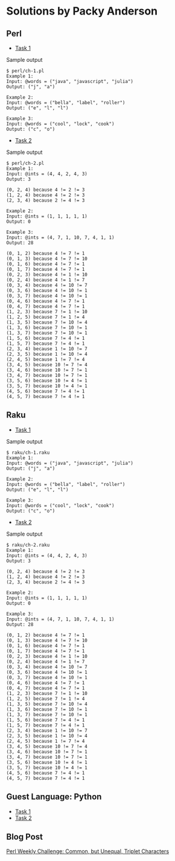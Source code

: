 # Solutions by Packy Anderson

## Perl

* [Task 1](perl/ch-1.pl)

Sample output
```
$ perl/ch-1.pl
Example 1:
Input: @words = ("java", "javascript", "julia")
Output: ("j", "a")

Example 2:
Input: @words = ("bella", "label", "roller")
Output: ("e", "l", "l")

Example 3:
Input: @words = ("cool", "lock", "cook")
Output: ("c", "o")
```

* [Task 2](perl/ch-2.pl)

Sample output
```
$ perl/ch-2.pl
Example 1:
Input: @ints = (4, 4, 2, 4, 3)
Output: 3

(0, 2, 4) because 4 != 2 != 3
(1, 2, 4) because 4 != 2 != 3
(2, 3, 4) because 2 != 4 != 3

Example 2:
Input: @ints = (1, 1, 1, 1, 1)
Output: 0

Example 3:
Input: @ints = (4, 7, 1, 10, 7, 4, 1, 1)
Output: 28

(0, 1, 2) because 4 != 7 != 1
(0, 1, 3) because 4 != 7 != 10
(0, 1, 6) because 4 != 7 != 1
(0, 1, 7) because 4 != 7 != 1
(0, 2, 3) because 4 != 1 != 10
(0, 2, 4) because 4 != 1 != 7
(0, 3, 4) because 4 != 10 != 7
(0, 3, 6) because 4 != 10 != 1
(0, 3, 7) because 4 != 10 != 1
(0, 4, 6) because 4 != 7 != 1
(0, 4, 7) because 4 != 7 != 1
(1, 2, 3) because 7 != 1 != 10
(1, 2, 5) because 7 != 1 != 4
(1, 3, 5) because 7 != 10 != 4
(1, 3, 6) because 7 != 10 != 1
(1, 3, 7) because 7 != 10 != 1
(1, 5, 6) because 7 != 4 != 1
(1, 5, 7) because 7 != 4 != 1
(2, 3, 4) because 1 != 10 != 7
(2, 3, 5) because 1 != 10 != 4
(2, 4, 5) because 1 != 7 != 4
(3, 4, 5) because 10 != 7 != 4
(3, 4, 6) because 10 != 7 != 1
(3, 4, 7) because 10 != 7 != 1
(3, 5, 6) because 10 != 4 != 1
(3, 5, 7) because 10 != 4 != 1
(4, 5, 6) because 7 != 4 != 1
(4, 5, 7) because 7 != 4 != 1
```

## Raku

* [Task 1](raku/ch-1.raku)

Sample output
```
$ raku/ch-1.raku
Example 1:
Input: @words = ("java", "javascript", "julia")
Output: ("j", "a")

Example 2:
Input: @words = ("bella", "label", "roller")
Output: ("e", "l", "l")

Example 3:
Input: @words = ("cool", "lock", "cook")
Output: ("c", "o")
```

* [Task 2](raku/ch-2.raku)

Sample output
```
$ raku/ch-2.raku
Example 1:
Input: @ints = (4, 4, 2, 4, 3)
Output: 3

(0, 2, 4) because 4 != 2 != 3
(1, 2, 4) because 4 != 2 != 3
(2, 3, 4) because 2 != 4 != 3

Example 2:
Input: @ints = (1, 1, 1, 1, 1)
Output: 0

Example 3:
Input: @ints = (4, 7, 1, 10, 7, 4, 1, 1)
Output: 28

(0, 1, 2) because 4 != 7 != 1
(0, 1, 3) because 4 != 7 != 10
(0, 1, 6) because 4 != 7 != 1
(0, 1, 7) because 4 != 7 != 1
(0, 2, 3) because 4 != 1 != 10
(0, 2, 4) because 4 != 1 != 7
(0, 3, 4) because 4 != 10 != 7
(0, 3, 6) because 4 != 10 != 1
(0, 3, 7) because 4 != 10 != 1
(0, 4, 6) because 4 != 7 != 1
(0, 4, 7) because 4 != 7 != 1
(1, 2, 3) because 7 != 1 != 10
(1, 2, 5) because 7 != 1 != 4
(1, 3, 5) because 7 != 10 != 4
(1, 3, 6) because 7 != 10 != 1
(1, 3, 7) because 7 != 10 != 1
(1, 5, 6) because 7 != 4 != 1
(1, 5, 7) because 7 != 4 != 1
(2, 3, 4) because 1 != 10 != 7
(2, 3, 5) because 1 != 10 != 4
(2, 4, 5) because 1 != 7 != 4
(3, 4, 5) because 10 != 7 != 4
(3, 4, 6) because 10 != 7 != 1
(3, 4, 7) because 10 != 7 != 1
(3, 5, 6) because 10 != 4 != 1
(3, 5, 7) because 10 != 4 != 1
(4, 5, 6) because 7 != 4 != 1
(4, 5, 7) because 7 != 4 != 1
```

## Guest Language: Python
* [Task 1](python/ch-1.py)
* [Task 2](python/ch-1.py)

## Blog Post

[Perl Weekly Challenge: Common, but Unequal, Triplet Characters](https://packy.dardan.com/2023/09/11/perl-weekly-challenge-common-but-unequal-triplet-characters/)
